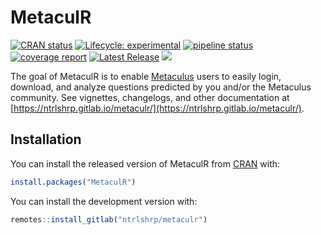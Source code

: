 
# MetaculR

<!-- badges: start -->
[![CRAN status](https://www.r-pkg.org/badges/version/MetaculR)](https://CRAN.R-project.org/package=MetaculR)
[![Lifecycle: experimental](https://img.shields.io/badge/lifecycle-experimental-orange.svg)](https://lifecycle.r-lib.org/articles/stages.html)
[![pipeline status](https://gitlab.com/ntrlshrp/metaculr/badges/master/pipeline.svg)](https://gitlab.com/ntrlshrp/metaculr/-/commits/master)
[![coverage report](https://gitlab.com/ntrlshrp/metaculr/badges/master/coverage.svg)](https://gitlab.com/ntrlshrp/metaculr/-/commits/master)
[![Latest Release](https://gitlab.com/ntrlshrp/metaculr/-/badges/release.svg)](https://gitlab.com/ntrlshrp/metaculr/-/releases)
[![](https://cranlogs.r-pkg.org/badges/grand-total/MetaculR)](https://CRAN.R-project.org/package=MetaculR)
	
<!-- badges: end -->

The goal of MetaculR is to enable [Metaculus](https://www.metaculus.com/questions/) users to easily login, download, and analyze questions predicted by you and/or the Metaculus community.
See vignettes, changelogs, and other documentation at [https://ntrlshrp.gitlab.io/metaculr/](https://ntrlshrp.gitlab.io/metaculr/).

## Installation

You can install the released version of MetaculR from [CRAN](https://CRAN.R-project.org) with:

``` r
install.packages("MetaculR")
```

You can install the development version with:

``` r
remotes::install_gitlab("ntrlshrp/metaculr")
```
